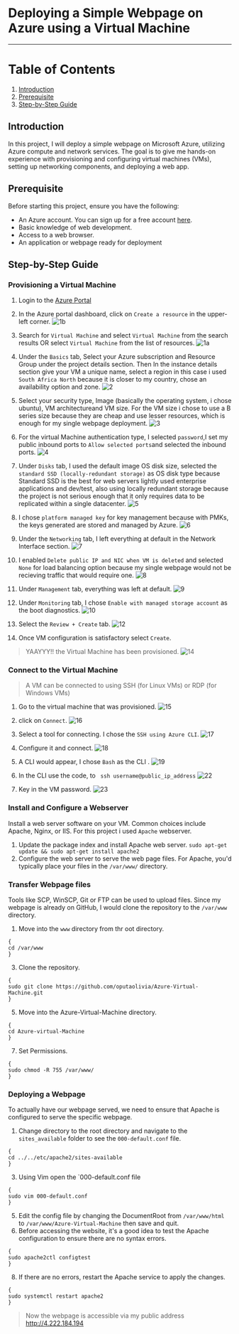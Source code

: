 # Deploying a Simple Webpage on Azure using a Virtual Machine
---

# Table of Contents
1. [Introduction](#introduction)
2. [Prerequisite](#prerequisite)
3. [Step-by-Step Guide](#step-by-step-guide)

## Introduction
In this project, I will deploy a simple webpage on Microsoft Azure, utilizing Azure compute and network services. The goal is to give me hands-on experience with provisioning and configuring virtual machines (VMs), setting up networking components, and deploying a web app.

## Prerequisite
Before starting this project, ensure you have the following:
- An Azure account. You can sign up for a free account [here](https://portal.azure.com/).
- Basic knowledge of web development.
- Access to a web browser.
- An application or webpage ready for deployment


## Step-by-Step Guide
### Provisioning a Virtual Machine
1. Login to the [Azure Portal](https://portal.azure.com/)
2. In the Azure portal dashboard, click on `Create a resource` in the upper-left corner.
   ![1b](https://github.com/oputaolivia/Azure-Virtual-Machine/assets/72948572/22e73fbe-0006-4985-b8f5-b028713e13b2)

3. Search for `Virtual Machine` and select `Virtual Machine` from the search results OR select `Virtual Machine` from the list of resources.
   ![1a](https://github.com/oputaolivia/Azure-Virtual-Machine/assets/72948572/a0af8583-87bb-4efa-84cb-11f9319e229b)

4. Under the `Basics` tab, Select your Azure subscription and Resource Group under the project details section. Then In the instance details section give your VM a unique name, select a region in this case i used `South Africa North` because it is closer to my country, chose an availability option and zone.
   ![2](https://github.com/oputaolivia/Azure-Virtual-Machine/assets/72948572/17b97d31-7eb2-42be-91c1-ca498b92b107)

5. Select your security type, Image (basically the operating system, i chose ubuntu), VM architectureand VM size. For the VM size i chose to use a B series size because they are cheap and use lesser resources, which is enough for my single webpage deployment.
   ![3](https://github.com/oputaolivia/Azure-Virtual-Machine/assets/72948572/47a12935-b52a-4f0e-91d5-da56f1227604)

6. For the  virtual Machine authentication type, I selected `password`,I set my public inbound ports to `Allow selected ports`and selected the inbound ports.
    ![4](https://github.com/oputaolivia/Azure-Virtual-Machine/assets/72948572/54ecd251-9bd4-4085-99ed-b2d36840d7da)

7. Under `Disks` tab, I used the default image OS disk size, selected the `standard SSD (locally-redundant storage)` as OS disk type because Standard SSD is the best for web servers lightly used enterprise applications and dev/test, also using locally redundant storage because the project is not serious enough that it only requires data to be replicated within a single datacenter.
    ![5](https://github.com/oputaolivia/Azure-Virtual-Machine/assets/72948572/5e87a1fa-fcdc-4fbf-9359-82730faab929)

8. I chose `platform managed key` for key management because with PMKs, the keys generated are stored and managed by Azure.
    ![6](https://github.com/oputaolivia/Azure-Virtual-Machine/assets/72948572/d189082c-359e-4992-87af-021705aa9ca5)

9. Under the `Networking` tab, I left everything at default in the Network Interface section.
    ![7](https://github.com/oputaolivia/Azure-Virtual-Machine/assets/72948572/6e0c6e6f-0cba-4e60-acd2-2cce601de9bc)

10. I enabled `Delete public IP and NIC when VM is deleted` and selected `None` for load balancing option because my single webpage would not be recieving traffic that would require one.
    ![8](https://github.com/oputaolivia/Azure-Virtual-Machine/assets/72948572/5c5f0a28-333c-4a5e-bd55-689aeec532a9)

11. Under `Management` tab, everything was left at default.
    ![9](https://github.com/oputaolivia/Azure-Virtual-Machine/assets/72948572/30815995-9d1a-400c-a8d5-d231e37fa463)

12. Under `Monitoring` tab, I chose `Enable with managed storage account` as the boot diagnostics.
    ![10](https://github.com/oputaolivia/Azure-Virtual-Machine/assets/72948572/b43dac8b-efb9-4a86-bac6-1635f3031194)

13. Select the `Review + Create` tab.
    ![12](https://github.com/oputaolivia/Azure-Virtual-Machine/assets/72948572/c190d398-dac0-415b-9902-8f099dcac902)

14. Once VM configuration is satisfactory select `Create`.
> YAAYYY!! the Virtual Machine has been provisioned.
![14](https://github.com/oputaolivia/Azure-Virtual-Machine/assets/72948572/3c3000bb-81b1-455c-b410-3b0247d0098e)


### Connect to the Virtual Machine
> A VM can be connected to using SSH (for Linux VMs) or RDP (for Windows VMs)
1. Go to the virtual machine that was provisioned.
   ![15](https://github.com/oputaolivia/Azure-Virtual-Machine/assets/72948572/b8ac7d2a-35a7-4740-ba31-7a7b1a2cf9dd)

2. click on `Connect`.
   ![16](https://github.com/oputaolivia/Azure-Virtual-Machine/assets/72948572/3ac9fa94-efff-490d-9ac7-45d07968a325)

3. Select a tool for connecting. I chose the `SSH using Azure CLI`.
   ![17](https://github.com/oputaolivia/Azure-Virtual-Machine/assets/72948572/65f6e8ba-7042-42f9-8480-9db998c98823)

4. Configure it and connect.
   ![18](https://github.com/oputaolivia/Azure-Virtual-Machine/assets/72948572/d8570ad5-d1b9-4ccc-9744-5ed2cc8c9f1b)

5. A CLI would appear, I chose `Bash` as the CLI .
    ![19](https://github.com/oputaolivia/Azure-Virtual-Machine/assets/72948572/cb425ed4-35d1-4627-a815-1ea6ee3bf093)

6. In the CLI use the code, to ``` ssh username@public_ip_address```
    ![22](https://github.com/oputaolivia/Azure-Virtual-Machine/assets/72948572/a14d73d8-353b-488b-904b-4a122bec4710)

7. Key in the VM password.
    ![23](https://github.com/oputaolivia/Azure-Virtual-Machine/assets/72948572/01f6fcea-87b8-49e9-9788-d6ac6d6b60ef)

### Install and Configure a Webserver
Install a web server software on your VM. Common choices include Apache, Nginx, or IIS. For this project i used `Apache` webserver.
1. Update the package index and install Apache web server.
```sudo apt-get update && sudo apt-get install apache2```
2. Configure the web server to serve the web page files. For Apache, you'd typically place your files in the `/var/www/` directory.

### Transfer Webpage files
Tools like SCP, WinSCP, Git or FTP can be used to upload files. Since my webpage is already on GitHub, I would clone the repository to the `/var/www` directory.
1. Move into the `www` directory from thr oot directory.
```
{
cd /var/www
}
```
3. Clone the repository.
```
{
sudo git clone https://github.com/oputaolivia/Azure-Virtual-Machine.git
}
```
5. Move into the Azure-Virtual-Machine directory.
```
{
cd Azure-virtual-Machine
}
```
7. Set Permissions.
```
{
sudo chmod -R 755 /var/www/
}
```


### Deploying a Webpage
To actually have our webpage served, we need to ensure that Apache is configured to serve the specific webpage.
1. Change directory to the root directory and navigate to the `sites_available` folder to see the `000-default.conf` file.
```
{
cd ../../etc/apache2/sites-available
}
```
3. Using Vim open the `000-default.conf file
```
{
sudo vim 000-default.conf
}
```
5. Edit the config file by changing the DocumentRoot from `/var/www/html` to `/var/www/Azure-Virtual-Machine` then save and quit.
6. Before accessing the website, it's a good idea to test the Apache configuration to ensure there are no syntax errors.
```
{
sudo apache2ctl configtest
}
```
8. If there are no errors, restart the Apache service to apply the changes.
```
{
sudo systemctl restart apache2
}
```

> Now the webpage is accessible via my public address http://4.222.184.194

